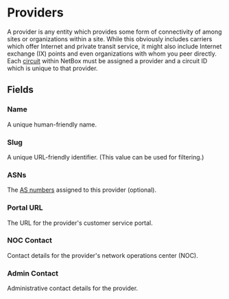 # Providers

A provider is any entity which provides some form of connectivity of among sites or organizations within a site. While this obviously includes carriers which offer Internet and private transit service, it might also include Internet exchange (IX) points and even organizations with whom you peer directly. Each [circuit](./circuit.md) within NetBox must be assigned a provider and a circuit ID which is unique to that provider.

## Fields

### Name

A unique human-friendly name.

### Slug

A unique URL-friendly identifier. (This value can be used for filtering.)

### ASNs

The [AS numbers](../ipam/asn.md) assigned to this provider (optional).

### Portal URL

The URL for the provider's customer service portal.

### NOC Contact

Contact details for the provider's network operations center (NOC).

### Admin Contact

Administrative contact details for the provider.
